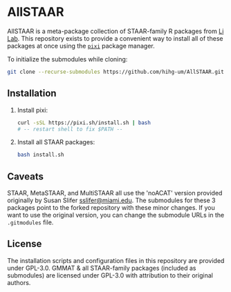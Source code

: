# AllSTAAR

AllSTAAR is a meta-package collection of STAAR-family R packages from [Li Lab](https://github.com/li-lab-genetics). This repository exists to provide a convenient way to install all of these packages at once using the [`pixi`](https://pixi.sh/latest/) package manager.

To initialize the submodules while cloning:
```bash
git clone --recurse-submodules https://github.com/hihg-um/AllSTAAR.git
```

## Installation

1. Install pixi:
	 ```bash
	 curl -sSL https://pixi.sh/install.sh | bash
	 # -- restart shell to fix $PATH --
	 ```
2. Install all STAAR packages:
	 ```bash
	 bash install.sh
	 ```

## Caveats

STAAR, MetaSTAAR, and MultiSTAAR all use the 'noACAT' version provided originally by Susan Slifer <sslifer@miami.edu>. The submodules for these 3 packages point to the forked repository with these minor changes. If you want to use the original version, you can change the submodule URLs in the `.gitmodules` file.

## License
The installation scripts and configuration files in this repository are provided under GPL-3.0. GMMAT & all STAAR-family packages (included as submodules) are licensed under GPL-3.0 with attribution to their original authors.
